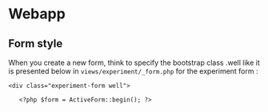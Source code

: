 # Webapp

## Form style

When you create a new form, think to specify the bootstrap class .well like it is presented below in `views/experiment/_form.php`  for the experiment form :

```
<div class="experiment-form well">

   <?php $form = ActiveForm::begin(); ?>
```
